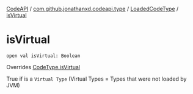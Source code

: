 [CodeAPI](../../index.md) / [com.github.jonathanxd.codeapi.type](../index.md) / [LoadedCodeType](index.md) / [isVirtual](.)

# isVirtual

`open val isVirtual: Boolean`

Overrides [CodeType.isVirtual](../-code-type/is-virtual.md)

True if is a `Virtual Type` (Virtual Types = Types that were not loaded by JVM)


